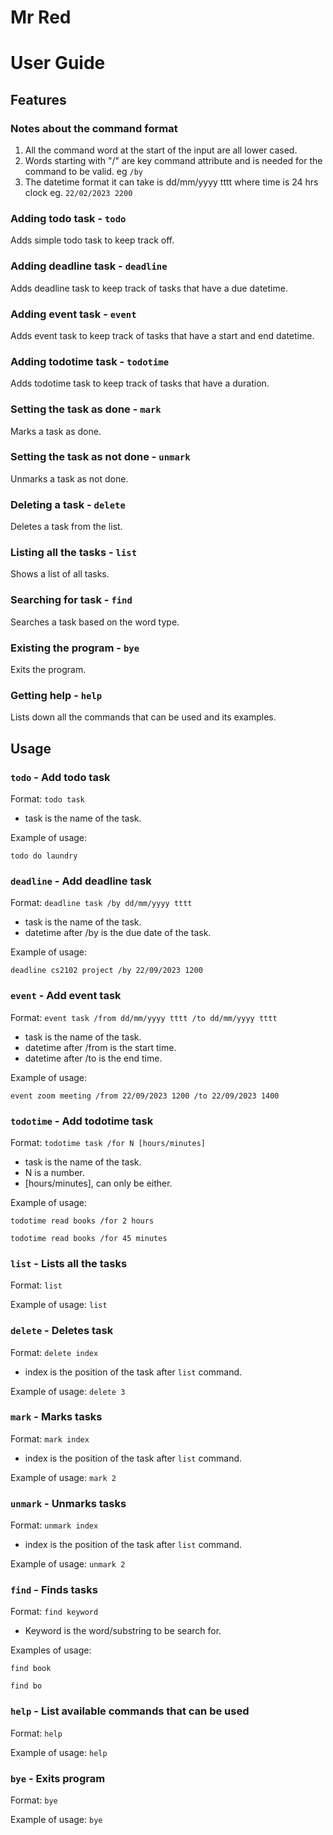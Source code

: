 # Mr Red
# User Guide

## Features 
### Notes about the command format
1. All the command word at the start of the 
input are all lower cased.
2. Words starting with "/" are key command attribute and is needed for the command to be valid. eg ```/by```
3. The datetime format it can take is dd/mm/yyyy tttt where time is 24 hrs clock eg. ``22/02/2023 2200``

### Adding todo task - ```todo```
Adds simple todo task to keep track off.

### Adding deadline task - ```deadline```
Adds deadline task to keep track of tasks that have a due datetime.

### Adding event task - ```event```
Adds event task to keep track of tasks that have a start and end datetime.

### Adding todotime task - ```todotime```
Adds todotime task to keep track of tasks that have a duration.

### Setting the task as done - ```mark```
Marks a task as done.

### Setting the task as not done - ```unmark```
Unmarks a task as not done.

### Deleting a task - ```delete```
Deletes a task from the list. 

### Listing all the tasks - ```list```
Shows a list of all tasks.

### Searching for task - ```find```
Searches a task based on the word type.

### Existing the program - ```bye```
Exits the program.

### Getting help - ```help```
Lists down all the commands that can be used and its examples.

## Usage

### `todo` - Add todo task
Format: `todo task`
- task is the name of the task.

Example of usage: 

`todo do laundry`

### `deadline` - Add deadline task
Format: `deadline task /by dd/mm/yyyy tttt`
- task is the name of the task.
- datetime after /by is the due date of the task.

Example of usage: 

`deadline cs2102 project /by 22/09/2023 1200`

### `event` - Add event task
Format: `event task /from dd/mm/yyyy tttt /to dd/mm/yyyy tttt`
- task is the name of the task.
- datetime after /from is the start time.
- datetime after /to is the end time.

Example of usage:

`event zoom meeting /from 22/09/2023 1200 /to 22/09/2023 1400`

### `todotime` - Add todotime task
Format: `todotime task /for N [hours/minutes]`
- task is the name of the task.
- N is a number.
- [hours/minutes], can only be either.

Example of usage: 

`todotime read books /for 2 hours`

`todotime read books /for 45 minutes`

### `list` - Lists all the tasks
Format: `list`

Example of usage: 
`list`

### `delete` - Deletes task
Format: `delete index`
- index is the position of the task after `list` command.

Example of usage: 
`delete 3`

### `mark` - Marks tasks
Format: `mark index`
- index is the position of the task after `list` command.

Example of usage: 
`mark 2`

### `unmark` - Unmarks tasks
Format: `unmark index`
- index is the position of the task after `list` command.

Example of usage: 
`unmark 2`

### `find` - Finds tasks
Format: `find keyword`
- Keyword is the word/substring to be search for.

Examples of usage:

`find book`

`find bo`

### `help` - List available commands that can be used
Format: `help`

Example of usage: 
`help`

### `bye` - Exits program
Format: `bye`

Example of usage: 
`bye`
